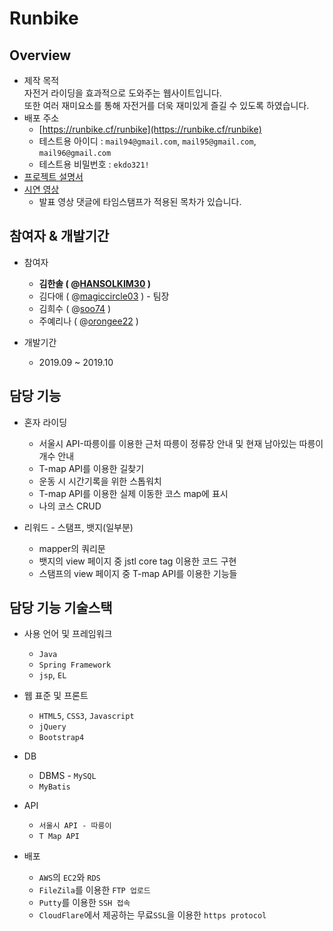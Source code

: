# Runbike

## Overview
* 제작 목적<br>
자전거 라이딩을 효과적으로 도와주는 웹사이트입니다.<br>또한 여러 재미요소를 통해 자전거를 더욱 재미있게 즐길 수 있도록 하였습니다.
* 배포 주소 
  * [https://runbike.cf/runbike](https://runbike.cf/runbike)
  * 테스트용 아이디 : `mail94@gmail.com`, `mail95@gmail.com`, `mail96@gmail.com`
  * 테스트용 비밀번호 : `ekdo321!`
* [프로젝트 설명서](https://docs.google.com/presentation/d/1-ev-xINKcZvE2PZuUH929ff95VMC-zH2X3Hujy5CaF4/edit?usp=sharing)
* [시연 영상](https://youtu.be/l89zUgKG4cw)
  * 발표 영상 댓글에 타임스탬프가 적용된 목차가 있습니다.

## 참여자 & 개발기간

* 참여자
  * **김한솔 ( @[HANSOLKIM30](https://github.com/HANSOLKIM30) )**   
  * 김다애 ( @[magiccircle03](https://github.com/magiccircle03) ) - 팀장 
  * 김희수 ( @[soo74](https://github.com/soo74) )  
  * 주예리나 ( @[orongee22](https://github.com/orongee22) )

* 개발기간
  * 2019.09 ~ 2019.10

## 담당 기능
* 혼자 라이딩
  * 서울시 API-따릉이를 이용한 근처 따릉이 정류장 안내 및 현재 남아있는 따릉이 개수 안내 
  * T-map API를 이용한 길찾기 
  * 운동 시 시간기록을 위한 스톱워치  
  * T-map API를 이용한 실제 이동한 코스 map에 표시 
  * 나의 코스 CRUD
  
* 리워드 - 스탬프, 뱃지(일부분)
   * mapper의 쿼리문 
   * 뱃지의 view 페이지 중 jstl core tag 이용한 코드 구현
   * 스탬프의 view 페이지 중 T-map API를 이용한 기능들


## 담당 기능 기술스택

* 사용 언어 및 프레임워크
  * `Java`
  * `Spring Framework`
  * `jsp`, `EL`
  
* 웹 표준 및 프론트
  * `HTML5`, `CSS3`, `Javascript`
  * `jQuery`
  * `Bootstrap4`

* DB
  * DBMS - `MySQL`
  * `MyBatis`
  
* API
  * `서울시 API - 따릉이`
  * `T Map API`

* 배포
  * `AWS`의 `EC2`와 `RDS`
  * `FileZila`를 이용한 `FTP 업로드`
  * `Putty`를 이용한 `SSH 접속`
  * `CloudFlare`에서 제공하는 무료`SSL`을 이용한 `https protocol`

